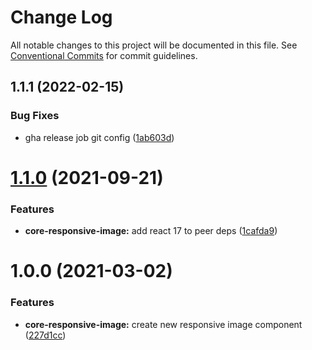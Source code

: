 # Change Log

All notable changes to this project will be documented in this file.
See [Conventional Commits](https://conventionalcommits.org) for commit guidelines.

## 1.1.1 (2022-02-15)


### Bug Fixes

* gha release job git config ([1ab603d](https://github.com/telus/tds-core/commit/1ab603d68c36219b0711fc353bc2515b64712ca9))





# [1.1.0](https://github.com/telus/tds-core/compare/@tds/core-responsive-image@1.0.0...@tds/core-responsive-image@1.1.0) (2021-09-21)


### Features

* **core-responsive-image:** add react 17 to peer deps ([1cafda9](https://github.com/telus/tds-core/commit/1cafda90bb63fb8ccd229988acba8da49ddc8017))





# 1.0.0 (2021-03-02)


### Features

* **core-responsive-image:** create new responsive image component ([227d1cc](https://github.com/telus/tds-core/commit/227d1ccd1a137bad7dd82ec0f9611e08d50a1098))
